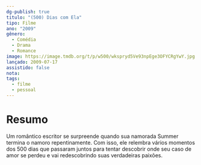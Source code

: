 ```yaml
---
dg-publish: true
titulo: "(500) Dias com Ela"
tipo: Filme
ano: "2009"
gênero:
  - Comédia
  - Drama
  - Romance
image: https://image.tmdb.org/t/p/w500/wkspryd5Ve93npEge3OFYCRgYwY.jpg
lançado: 2009-07-17
assistido: false
nota:
tags:
  - filme
  - pessoal
---
```

# Resumo
Um romântico escritor se surpreende quando sua namorada Summer termina o namoro repentinamente. Com isso, ele relembra vários momentos dos 500 dias que passaram juntos para tentar descobrir onde seu caso de amor se perdeu e vai redescobrindo suas verdadeiras paixões.
